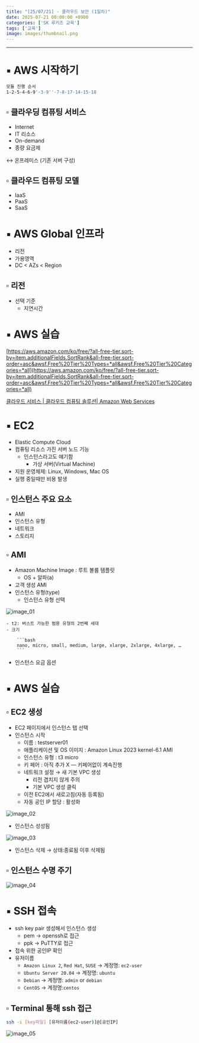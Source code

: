 ```yaml
---
title: "[25/07/21] - 클라우드 보안 (1일차)"
date: 2025-07-21 00:00:00 +0900
categories: ['SK 루키즈 교육']
tags: ['교육']
image: images/thumbnail.png
---
```


<!--more-->



---

# ▪︎ AWS 시작하기

```bash
모듈 진행 순서
1-2-5-4-6-9'-3-9''-7-8-17-14-15-18
```

## ▫︎  클라우딩 컴퓨팅 서비스

- Internet
- IT 리소스
- On-demand
- 종량 요금제

↔ 온프레미스 (기존 서버 구성)

## ▫︎  클라우드 컴퓨팅 모델

- IaaS
- PaaS
- SaaS

# ▪︎ AWS Global 인프라

- 리전
- 가용영역
- DC < AZs < Region

## ▫︎  리전

- 선택 기준
    - 지연시간

# ▪︎ AWS 실습

[https://aws.amazon.com/ko/free/?all-free-tier.sort-by=item.additionalFields.SortRank&all-free-tier.sort-order=asc&awsf.Free%20Tier%20Types=*all&awsf.Free%20Tier%20Categories=*all](https://aws.amazon.com/ko/free/?all-free-tier.sort-by=item.additionalFields.SortRank&all-free-tier.sort-order=asc&awsf.Free%20Tier%20Types=*all&awsf.Free%20Tier%20Categories=*all)

[클라우드 서비스 | 클라우드 컴퓨팅 솔루션| Amazon Web Services](https://aws.amazon.com/ko/)

# ▪︎ EC2

- Elastic Compute Cloud
- 컴퓨팅 리소스 가진 서버 노드 기능
    - 인스턴스라고도 얘기함
        - 가상 서버(Virtual Machine)
- 지원 운영체제: Linux, Windows, Mac OS
- 실행 중일때만 비용 발생

## ▫︎  인스턴스 주요 요소

- AMI
- 인스턴스 유형
- 네트워크
- 스토리지

## ▫︎  AMI

- Amazon Machine Image : 루트 볼륨 템플릿
    - OS + 알파(a)
- 고객 생성 AMI
- 인스턴스 유형(type)
    - 인스턴스 유형 선택
    
![image_01](images/250721_image_01.png)
    
    - t2: 버스트 가능한 범용 유형의 2번째 세대
    - 크기
        
        ```bash
        nano, micro, small, medium, large, xlarge, 2xlarge, 4xlarge, …
        ```
        
- 인스턴스 요금 옵션

# ▪︎ AWS 실습

## ▫︎  EC2 생성

- EC2 페이지에서 인스턴스 탭 선택
- 인스턴스 시작
    - 이름 : testserver01
    - 애플리케이션 및 OS 이미지 : Amazon Linux 2023 kernel-6.1 AMI
    - 인스턴스 유형 : t3 micro
    - 키 페어 : 아직 추가 X — 키페어없이 계속진행
    - 네트워크 설정 → 새 기본 VPC 생성
        - 리전 겹치지 않게 주의
        - 기본 VPC 생성 클릭
    - 이전 EC2에서 새로고침(자동 등록됨)
    - 자동 공인 IP 할당 : 활성화
    
![image_02](images/250721_image_02.png)
    
- 인스턴스 성성됨
    
![image_03](images/250721_image_03.png)
    
- 인스턴스 삭제 → 상태:종료됨 이후 삭제됨

## ▫︎  인스턴스 수명 주기

![image_04](images/250721_image_04.png)

# ▪︎ SSH 접속

- ssh key pair 생성해서 인스턴스 생성
    - pem → openssh로 접근
    - ppk → PuTTY로 접근
- 접속 위한 공인IP 확인
- 유저이름
    - `Amazon Linux 2`, `Red Hat`, `SUSE` → 계정명: `ec2-user`
    - `Ubuntu Server 20.04` → 계정명: `ubuntu`
    - `Debian` → 계정명: `admin` or `debian`
    - `CentOS` → 계정명:`centos`

## ▫︎  Terminal 통해 ssh 접근

```bash
ssh -i [key파일] [유저이름(ec2-user)]@[공인IP]
```

![image_05](images/250721_image_05.png)